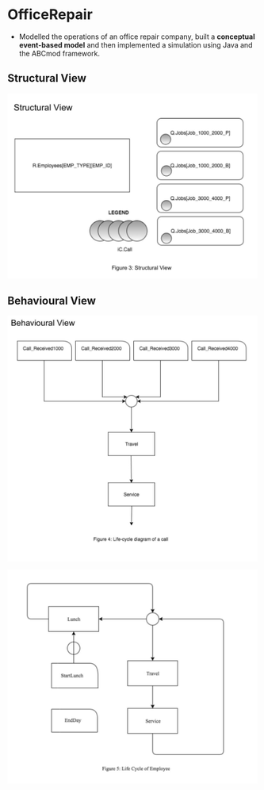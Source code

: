 # OfficeRepair
- Modelled the operations of an office repair company, built a **conceptual event-based model** and then implemented a simulation using Java and the ABCmod framework.


## Structural View 
![Structural View](/Diagrams/StructuralView.jpg)


## Behavioural View


![Behavioural View1](/Diagrams/Behavioural%20View%201.jpg)

![Behavioural View2](/Diagrams/Behavioural%20View%202.jpg)

